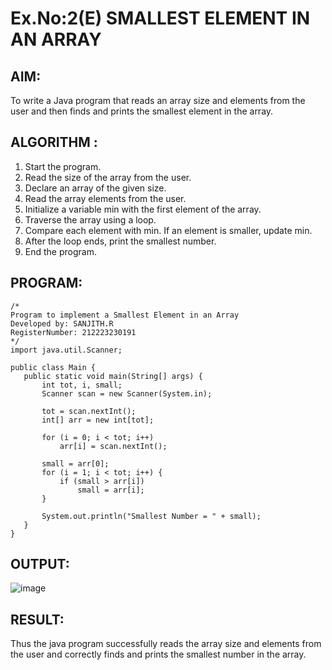 # Ex.No:2(E)  SMALLEST ELEMENT IN AN ARRAY

## AIM:
To write a Java program that reads an array size and elements from the user and then finds and prints the smallest element in the array.
## ALGORITHM :
1.	Start the program.
2.	Read the size of the array from the user.
3.	Declare an array of the given size.
4.	Read the array elements from the user.
5.	Initialize a variable min with the first element of the array.
6.	Traverse the array using a loop.
7.	Compare each element with min. If an element is smaller, update min.
8.	After the loop ends, print the smallest number.
9.	End the program.
    
## PROGRAM:
 ```
/*
Program to implement a Smallest Element in an Array
Developed by: SANJITH.R
RegisterNumber: 212223230191
*/
import java.util.Scanner;

public class Main {
    public static void main(String[] args) {
        int tot, i, small;
        Scanner scan = new Scanner(System.in);

        tot = scan.nextInt();
        int[] arr = new int[tot];

        for (i = 0; i < tot; i++)
            arr[i] = scan.nextInt();

        small = arr[0];
        for (i = 1; i < tot; i++) {
            if (small > arr[i])
                small = arr[i];
        }

        System.out.println("Smallest Number = " + small);
    }
}

```
## OUTPUT:

![image](https://github.com/user-attachments/assets/458560c2-a12e-41ab-b9f1-240770603792)

## RESULT:
Thus the java program successfully reads the array size and elements from the user and correctly finds and prints the smallest number in the array.
